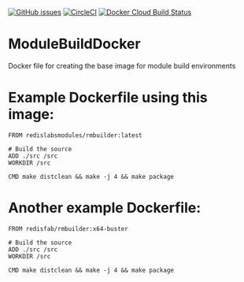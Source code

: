 [![GitHub issues](https://img.shields.io/github/release/RedisLabsModules/ModuleBuildDocker.svg?kill_cache=1)](https://github.com/RedisLabsModules/ModuleBuildDocker/releases/latest)
[![CircleCI](https://circleci.com/gh/RedisLabsModules/ModuleBuildDocker/tree/master.svg?style=svg)](https://circleci.com/gh/RedisLabsModules/ModuleBuildDocker/tree/master)
[![Docker Cloud Build Status](https://img.shields.io/docker/cloud/build/redislabsmodules/rmbuilder.svg)](https://hub.docker.com/r/redislabsmodules/rmbuilder/builds/)

# ModuleBuildDocker
Docker file for creating the base image for module build environments

# Example Dockerfile using this image:

```docker
FROM redislabsmodules/rmbuilder:latest

# Build the source
ADD ./src /src
WORKDIR /src

CMD make distclean && make -j 4 && make package
```

# Another example Dockerfile:

```docker
FROM redisfab/rmbuilder:x64-buster

# Build the source
ADD ./src /src
WORKDIR /src

CMD make distclean && make -j 4 && make package
```
